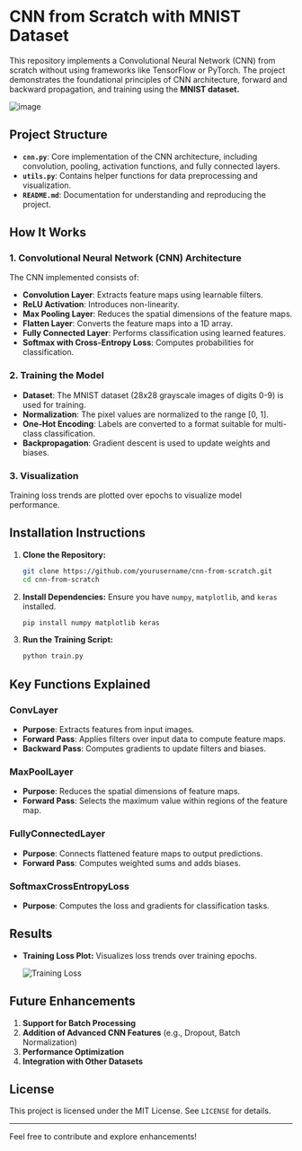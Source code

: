 # CNN from Scratch with MNIST Dataset

This repository implements a Convolutional Neural Network (CNN) from scratch without using frameworks like TensorFlow or PyTorch. The project demonstrates the foundational principles of CNN architecture, forward and backward propagation, and training using the **MNIST dataset.**

![image](https://github.com/user-attachments/assets/2e6e57c4-d966-4929-ae25-2342541f0a25)


## **Project Structure**

- **`cnn.py`**: Core implementation of the CNN architecture, including convolution, pooling, activation functions, and fully connected layers.
- **`utils.py`**: Contains helper functions for data preprocessing and visualization.
- **`README.md`**: Documentation for understanding and reproducing the project.

## **How It Works**

### **1. Convolutional Neural Network (CNN) Architecture**

The CNN implemented consists of:

- **Convolution Layer**: Extracts feature maps using learnable filters.
- **ReLU Activation**: Introduces non-linearity.
- **Max Pooling Layer**: Reduces the spatial dimensions of the feature maps.
- **Flatten Layer**: Converts the feature maps into a 1D array.
- **Fully Connected Layer**: Performs classification using learned features.
- **Softmax with Cross-Entropy Loss**: Computes probabilities for classification.

### **2. Training the Model**

- **Dataset**: The MNIST dataset (28x28 grayscale images of digits 0-9) is used for training.
- **Normalization**: The pixel values are normalized to the range [0, 1].
- **One-Hot Encoding**: Labels are converted to a format suitable for multi-class classification.
- **Backpropagation**: Gradient descent is used to update weights and biases.

### **3. Visualization**

Training loss trends are plotted over epochs to visualize model performance.

## **Installation Instructions**

1. **Clone the Repository:**
   ```bash
   git clone https://github.com/yourusername/cnn-from-scratch.git
   cd cnn-from-scratch
   ```

2. **Install Dependencies:**
   Ensure you have `numpy`, `matplotlib`, and `keras` installed.
   ```bash
   pip install numpy matplotlib keras
   ```

3. **Run the Training Script:**
   ```bash
   python train.py
   ```

## **Key Functions Explained**

### **ConvLayer**
- **Purpose**: Extracts features from input images.
- **Forward Pass**: Applies filters over input data to compute feature maps.
- **Backward Pass**: Computes gradients to update filters and biases.

### **MaxPoolLayer**
- **Purpose**: Reduces the spatial dimensions of feature maps.
- **Forward Pass**: Selects the maximum value within regions of the feature map.

### **FullyConnectedLayer**
- **Purpose**: Connects flattened feature maps to output predictions.
- **Forward Pass**: Computes weighted sums and adds biases.

### **SoftmaxCrossEntropyLoss**
- **Purpose**: Computes the loss and gradients for classification tasks.

## **Results**

- **Training Loss Plot:**
  Visualizes loss trends over training epochs.

  ![Training Loss](images/loss_plot.png)

## **Future Enhancements**

1. **Support for Batch Processing**
2. **Addition of Advanced CNN Features** (e.g., Dropout, Batch Normalization)
3. **Performance Optimization**
4. **Integration with Other Datasets**

## **License**

This project is licensed under the MIT License. See `LICENSE` for details.

---

Feel free to contribute and explore enhancements!

